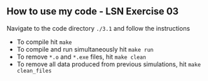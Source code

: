 ## How to use my code - LSN Exercise 03

Navigate to the code directory `./3.1` and follow the instructions 

- To compile hit `make`
- To compile and run simultaneously hit `make run`
- To remove `*.o` and `*.exe` files, hit `make clean`
- To remove all data produced from previous simulations, hit `make clean_files`
